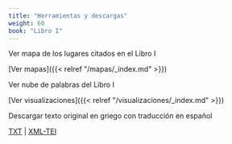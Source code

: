 ```yaml
---
title: "Herramientas y descargas"
weight: 60
book: "Libro I"
---
```

Ver mapa de los lugares citados en el Libro I

[Ver mapas]({{< relref "/mapas/_index.md" >}})

Ver nube de palabras del Libro I

[Ver visualizaciones]({{< relref "/visualizaciones/_index.md" >}})

Descargar texto original en griego con traducción en español

<a href="https://corpusabierto.com/libros/guerra-del-peloponeso/formatos/lib-i/txt/03_metodo-historico-caps-20-22.txt" target="_blank">TXT</a> | <a href="https://corpusabierto.com/libros/guerra-del-peloponeso/formatos/lib-i/xml-tei/03_metodo-historico-caps-20-22.xml" target="_blank">XML-TEI</a>

